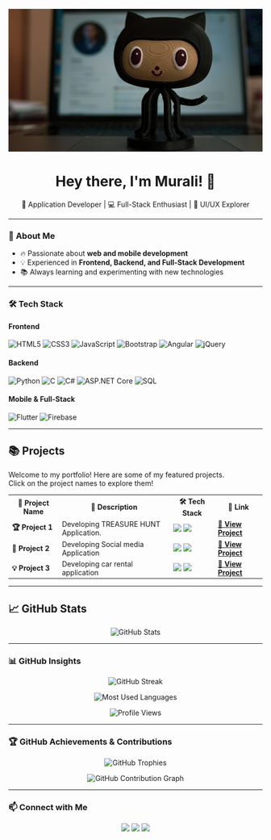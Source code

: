 <!-- Header with image -->
<p align="center">
  <img src="https://github.com/murali1521/murali1521/blob/main/banner.jpg?raw=true" alt="Welcome Banner">
</p>

<h1 align="center"> Hey there, I'm Murali! 👋 </h1>

<p align="center">
  🚀 Application Developer | 💻 Full-Stack Enthusiast | 🎨 UI/UX Explorer
</p>

---

### 🚀 **About Me**
- 🔥 Passionate about **web and mobile development**  
- 💡 Experienced in **Frontend, Backend, and Full-Stack Development**  
- 📚 Always learning and experimenting with new technologies  

---

### 🛠 **Tech Stack**
#### **Frontend**
![HTML5](https://img.shields.io/badge/HTML5-E34F26?style=for-the-badge&logo=html5&logoColor=white)
![CSS3](https://img.shields.io/badge/CSS3-1572B6?style=for-the-badge&logo=css3&logoColor=white)
![JavaScript](https://img.shields.io/badge/JavaScript-F7DF1E?style=for-the-badge&logo=javascript&logoColor=black)
![Bootstrap](https://img.shields.io/badge/Bootstrap-563D7C?style=for-the-badge&logo=bootstrap&logoColor=white)
![Angular](https://img.shields.io/badge/Angular-DD0031?style=for-the-badge&logo=angular&logoColor=white)
![jQuery](https://img.shields.io/badge/jQuery-0769AD?style=for-the-badge&logo=jquery&logoColor=white)

#### **Backend**
![Python](https://img.shields.io/badge/Python-3776AB?style=for-the-badge&logo=python&logoColor=white)
![C](https://img.shields.io/badge/C-00599C?style=for-the-badge&logo=c&logoColor=white)
![C#](https://img.shields.io/badge/C%23-239120?style=for-the-badge&logo=c-sharp&logoColor=white)
![ASP.NET Core](https://img.shields.io/badge/ASP.NET_Core-5C2D91?style=for-the-badge&logo=dotnet&logoColor=white)
![SQL](https://img.shields.io/badge/SQL-4479A1?style=for-the-badge&logo=postgresql&logoColor=white)

#### **Mobile & Full-Stack**
![Flutter](https://img.shields.io/badge/Flutter-02569B?style=for-the-badge&logo=flutter&logoColor=white)
![Firebase](https://img.shields.io/badge/Firebase-FFCA28?style=for-the-badge&logo=firebase&logoColor=black)

---

## 📚 **Projects**
Welcome to my portfolio! Here are some of my featured projects.  
Click on the project names to explore them!  

<table>
  <tr>
    <th>🚀 Project Name</th>
    <th>📝 Description</th>
    <th>🛠 Tech Stack</th>
    <th>🔗 Link</th>
  </tr>
  <tr>
    <td><b>🏆 Project 1</b></td>
    <td> Developing TREASURE HUNT Application.</td>
    <td>
      <img src="https://img.shields.io/badge/Flutter-02569B?style=for-the-badge&logo=flutter&logoColor=white">
      <img src="https://img.shields.io/badge/Firebase-FFCA28?style=for-the-badge&logo=firebase&logoColor=black">
    </td>
    <td><a href="https://github.com/Sampath-2613/treasure-hunt"><b>🔗 View Project</b></a></td>
  </tr>
  <tr>
    <td><b>🚀 Project 2</b></td>
    <td>Developing Social media Application</td>
    <td>
      <img src="https://img.shields.io/badge/Flutter-02569B?style=for-the-badge&logo=flutter&logoColor=white">
      <img src="https://img.shields.io/badge/Firebase-FFCA28?style=for-the-badge&logo=firebase&logoColor=black">
    </td>
    <td><a href="https://github.com/murali1521/practice"><b>🔗 View Project</b></a></td>
  </tr>
  <tr>
    <td><b>💡 Project 3</b></td>
    <td>Developing car rental application</td>
    <td>
      <img src="https://img.shields.io/badge/Flutter-02569B?style=for-the-badge&logo=flutter&logoColor=white">
      <img src="https://img.shields.io/badge/Firebase-FFCA28?style=for-the-badge&logo=firebase&logoColor=black">
    </td>
    <td><a href="https://github.com/murali1521/Murali_1042_car_rental"><b>🔗 View Project</b></a></td>
  </tr>
</table>

---

## 📈 **GitHub Stats**
<p align="center">
  <img src="https://github-readme-stats.vercel.app/api?username=murali1521&show_icons=true&theme=radical" alt="GitHub Stats">
</p>

---

### 📊 **GitHub Insights**
<p align="center">
  <img src="https://github-readme-streak-stats.herokuapp.com/?user=murali1521&theme=radical" alt="GitHub Streak">
</p>

<p align="center">
  <img src="https://github-readme-stats.vercel.app/api/top-langs/?username=murali1521&layout=compact&theme=radical" alt="Most Used Languages">
</p>

<p align="center">
  <img src="https://komarev.com/ghpvc/?username=murali1521&label=Profile%20Views&color=brightgreen&style=flat" alt="Profile Views">
</p>


---

### 🏆 **GitHub Achievements & Contributions**
<p align="center">
  <img src="https://github-profile-trophy.vercel.app/?username=murali1521&theme=radical&no-bg=true&margin-w=15&column=7" alt="GitHub Trophies">
</p>

<p align="center">
  <img src="https://github-readme-activity-graph.vercel.app/graph?username=murali1521&theme=radical" alt="GitHub Contribution Graph">
</p>



---


### 📫 **Connect with Me**
<p align="center">
  <a href="https://www.linkedin.com/in/murali-anduri/"><img src="https://img.shields.io/badge/LinkedIn-0077B5?style=for-the-badge&logo=linkedin&logoColor=white"></a>
  <a href="mailto:balamurali.anduri@gmail.com"><img src="https://img.shields.io/badge/Email-D14836?style=for-the-badge&logo=gmail&logoColor=white"></a>
  <a href="https://github.com/murali1521">
  <img src="https://img.shields.io/badge/Portfolio Profile-000000?style=for-the-badge&logo=github&logoColor=white">
</a>

</p>


